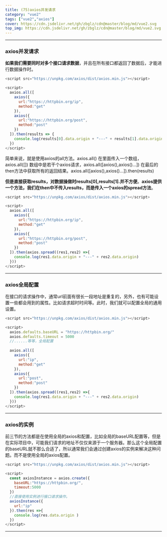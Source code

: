 ```yaml
---
title: (75)axios并发请求
category: "vue2"
tags: ["vue2","axios"]
cover: https://cdn.jsdelivr.net/gh/zbglz/cdn@master/blog/md/vue2.svg
top_img: https://cdn.jsdelivr.net/gh/zbglz/cdn@master/blog/md/vue2.svg
---
```


***

### axios并发请求

**如果我们需要同时对多个接口请求数据**，并且在所有接口都返回了数据后，才能进行数据操作时。


```js html
<script src="https://unpkg.com/axios/dist/axios.min.js"></script>

<script>
  axios.all([
    axios({
      url:"https://httpbin.org/ip",
      method:"get"
    }),
    axios({
      url:"https://httpbin.org/post",
      method:"post"
    })
  ]).then(results => {
    console.log(results[0].data.origin + "---" + results[1].data.origin)
  })
</script>
```


简单来说，就是使用axios的all方法。axios.all()
在里面传入一个数组，axios.all([])
数组中是若干个axios请求，axios.all([axios(),axios()...])
在最后的then方法中获取所有的返回结果。axios.all([axios(),axios()...]).then(results)

**但是直接获取results，对数据操做时results[0],results[1].并不方便**。**axios提供一个方法，我们在then中不传入results，而是传入一个axios的spread方法**。


```js html
<script src="https://unpkg.com/axios/dist/axios.min.js"></script>

<script>
  axios.all([
    axios({
      url:"https://httpbin.org/ip",
      method:"get"
    }),
    axios({
      url:"https://httpbin.org/post",
      method:"post"
    })
  ]).then(axios.spread((res1,res2) =>{
    console.log(res1.data.origin + "---" + res2.data.origin)
  }))
</script>
```


***

### axios全局配置

在接口的请求操作中，通常url前面有很长一段地址是重复的，另外，也有可能设置一些都会用到的属性。比如请求超时时间等。此时，我们就可以配置全局的通用设置。


```js html
<script src="https://unpkg.com/axios/dist/axios.min.js"></script>

<script>
  axios.defaults.baseURL = "https://httpbin.org/"
  axios.defaults.timeout = 5000
  //......等等，全局配置
  
  axios.all([
    axios({
      url:"ip",
      method:"get"
    }),
    axios({
      url:"post",
      method:"post"
    })
  ]).then(axios.spread((res1,res2) =>{
    console.log(res1.data.origin + "---" + res2.data.origin)
  }))
</script>
```


***

### axios的实例

前三节的方法都是在使用全局的axios和配置，比如全局的baseURL配置等，但是在实际项目中，可能我们请求的地址不仅仅来源于一个服务器。那么这个全局配置的baseURL就不那么合适了，所以通常我们会通过创建axios的实例来解决这种问题。而不是使用全局的axios配置。

```js html
<script src="https://unpkg.com/axios/dist/axios.min.js"></script>

<script>
  const axiosInstance = axios.create({
    baseURL:"https://httpbin.org/",
    timeout:5000
  })
  //直接使用实例进行接口请求操作。
  axiosInstance({
    url:"ip"
  }).then(res =>{
    console.log(res.data.origin )
  })
</script>
```

***